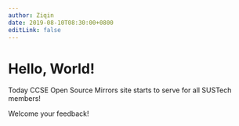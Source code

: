 ```yaml
---
author: Ziqin
date: 2019-08-10T08:30:00+0800
editLink: false
---
```


# Hello, World!

Today CCSE Open Source Mirrors site starts to serve for all SUSTech members!

<!-- more -->

Welcome your feedback!
